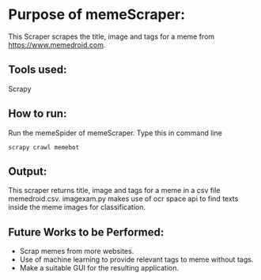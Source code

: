 # Purpose of memeScraper:

This Scraper scrapes the title, image and tags for a meme from https://www.memedroid.com.

## Tools used:

Scrapy

## How to run:

Run the memeSpider of memeScraper.
Type this in command line
```
scrapy crawl memebot
```

## Output:

This scraper returns title, image and tags for a meme in a csv file memedroid.csv.
imagexam.py makes use of ocr space api to find texts inside the meme images for classification.

## Future Works to be Performed:
* Scrap memes from more websites.
* Use of machine learning to provide relevant tags to meme without tags.
* Make a suitable GUI for the resulting application.

